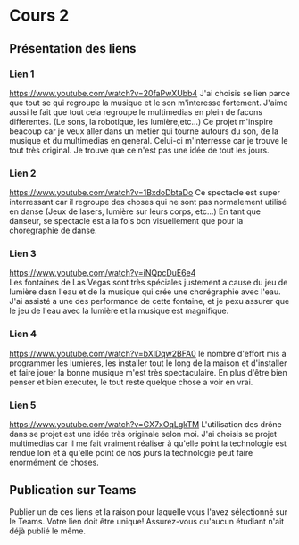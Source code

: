# Cours 2
## Présentation des liens

### Lien 1 
https://www.youtube.com/watch?v=20faPwXUbb4
J'ai choisis se lien parce que tout se qui regroupe la musique et le son m'interesse fortement. J'aime aussi le fait que tout cela regroupe le multimedias en plein de facons differentes. (Le sons, la robotique, les lumière,etc...)
Ce projet m'inspire beacoup car je veux aller dans un metier qui tourne autours du son, de la musique et du multimedias en general.
Celui-ci m'interresse car je trouve le tout très original. Je trouve que ce n'est pas une idée de tout les jours. 

### Lien 2 
https://www.youtube.com/watch?v=1BxdoDbtaDo
Ce spectacle est super interressant car il regroupe des choses qui ne sont pas normalement utilisé en danse (Jeux de lasers, lumière sur leurs corps, etc...)
En tant que danseur, se spectacle est a la fois bon visuellement que pour la choregraphie de danse.

### Lien 3 
https://www.youtube.com/watch?v=iNQpcDuE6e4  
Les fontaines de Las Vegas sont très spéciales justement a cause du jeu de lumière dasn l'eau et de la musique qui crée une chorégraphie avec l'eau.
J'ai assisté a une des performance de cette fontaine, et je pexu assurer que le jeu de l'eau avec la lumière et la musique est magnifique.

### Lien 4 
https://www.youtube.com/watch?v=bXlDqw2BFA0
le nombre d'effort mis a programmer les lumières, les installer tout le long de la maison et d'installer et faire
jouer la bonne musique m'est très spectaculaire. En plus d'être bien penser et bien executer, le tout reste quelque chose a voir en vrai.


### Lien 5 
https://www.youtube.com/watch?v=GX7xOqLgkTM
L'utilisation des drône dans se projet est une idée très originale selon moi. J'ai choisis se projet multimedias car il me fait vraiment réaliser à qu'elle point la technologie est rendue loin et à qu'elle point de nos jours la technologie peut faire énormément de choses.

## Publication sur Teams
Publier un de ces liens et la raison pour laquelle vous l'avez sélectionné sur le Teams. Votre lien doit être unique! Assurez-vous qu'aucun étudiant n'ait déjà publié le même. 


